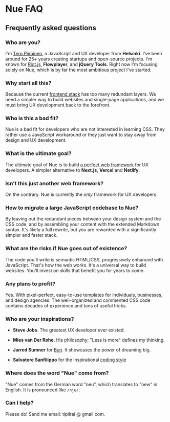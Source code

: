 # Nue FAQ

## Frequently asked questions

### Who are you?
I'm [Tero Piirainen](//twitter.com/tipiirai), a JavaScript and UX developer from **Helsinki**. I've been around for 25+ years creating startups and open-source projects. I'm known for [Riot.js](//riot.js.org/), **Flowplayer**, and **jQuery Tools**. Right now I'm focusing solely on Nue, which is by far the most ambitious project I've started.

### Why start all this?
Because the current [frontend stack](//roadmap.sh/frontend) has too many redundant layers. We need a simpler way to build websites and single-page applications, and we must bring UX development back to the forefront.


### Who is this a bad fit?
Nue is a bad fit for developers who are not interested in learning CSS. They rather use a JavaScript workaround or they just want to stay away from design and UX development.

### What is the ultimate goal?
The ultimate goal of Nue is to build [a perfect web framework](/blog/perfect-web-framework/) for UX developers. A simpler alternative to **Next.js**, **Vercel** and **Netlify**.


### Isn't this just another web framework?
On the contrary. Nue is currently the _only_ framework for UX developers.

### How to migrate a large JavaScript codebase to Nue?
By leaving out the redundant pieces between your design system and the CSS code, and by assembling your content with the extended Markdown syntax. It's likely a full rewrite, but you are rewarded with a significantly simpler and faster stack.


### What are the risks if Nue goes out of existence?
The code you'll write is semantic HTML/CSS, progressively enhanced with JavaScript. That's how the web works. It's a universal way to build websites. You'll invest on skills that benefit you for years to come.


### Any plans to profit?
Yes. With pixel-perfect, easy-to-use templates for individuals, businesses, and design agencies. The well-organized and commented CSS code contains decades of experience and tons of useful tricks.


### Who are your inspirations?

- **Steve Jobs**. The greatest UX developer ever existed.

- **Mies van Der Rohe**. His philosophy; "Less is more" defines my thinking.

- **Jarred Sumner** for [Bun](//bun.sh). It showcases the power of dreaming big.

- **Salvatore Sanfilippo** for the inspirational [coding style](//github.com/redis/redis/tree/unstable/src)


### Where does the word "Nue" come from?
"Nue" comes from the German word "neu", which translates to "new" in English. It is pronounced like `/nju/`.

### Can I help?
Please do! Send me email: tipiirai @ gmail com.

